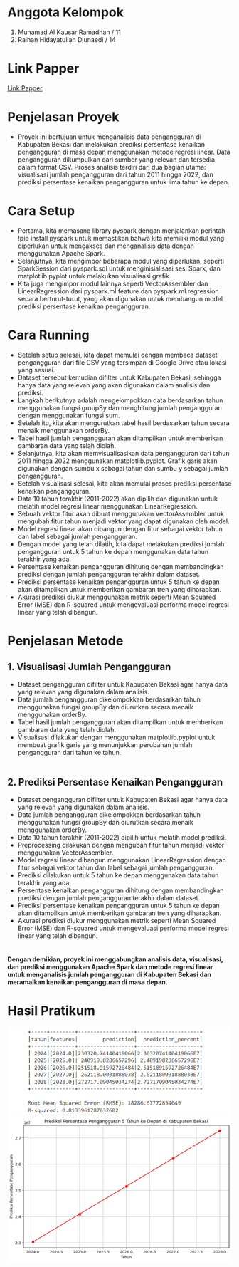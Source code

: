 # Anggota Kelompok
<ol>
  <li>Muhamad Al Kausar Ramadhan / 11</li>
  <li>Raihan Hidayatullah Djunaedi / 14</li>
</ol>
<h1>Link Papper</h1>
<p><a href="https://docs.google.com/document/d/10tetIfvd62SKziAbxYY1VwlFdeGprebNv7p-1xOThKE/edit?usp=sharing">Link Papper</a></p>
<h1>Penjelasan Proyek</h1>
<ul>
<li>Proyek ini bertujuan untuk menganalisis data pengangguran di Kabupaten Bekasi dan melakukan prediksi persentase kenaikan pengangguran di masa depan menggunakan metode regresi linear. Data pengangguran dikumpulkan dari sumber yang relevan dan tersedia dalam format CSV. Proses analisis terdiri dari dua bagian utama: visualisasi jumlah pengangguran dari tahun 2011 hingga 2022, dan prediksi persentase kenaikan pengangguran untuk lima tahun ke depan.</li>
</ul>
<h1>Cara Setup</h1>
<ul>
  <li>Pertama, kita memasang library pyspark dengan menjalankan perintah !pip install pyspark untuk memastikan bahwa kita memiliki modul yang diperlukan untuk mengakses dan menganalisis data dengan menggunakan Apache Spark.</li>
  <li>Selanjutnya, kita mengimpor beberapa modul yang diperlukan, seperti SparkSession dari pyspark.sql untuk menginisialisasi sesi Spark, dan matplotlib.pyplot untuk melakukan visualisasi grafik.</li>
  <li>Kita juga mengimpor modul lainnya seperti VectorAssembler dan LinearRegression dari pyspark.ml.feature dan pyspark.ml.regression secara berturut-turut, yang akan digunakan untuk membangun model prediksi persentase kenaikan pengangguran.</li>
</ul>
<h1>Cara Running</h1>
<ul>
  <li>Setelah setup selesai, kita dapat memulai dengan membaca dataset pengangguran dari file CSV yang tersimpan di Google Drive atau lokasi yang sesuai.</li>
  <li>Dataset tersebut kemudian difilter untuk Kabupaten Bekasi, sehingga hanya data yang relevan yang akan digunakan dalam analisis dan prediksi.</li>
  <li>Langkah berikutnya adalah mengelompokkan data berdasarkan tahun menggunakan fungsi groupBy dan menghitung jumlah pengangguran dengan menggunakan fungsi sum.</li>
  <li>Setelah itu, kita akan mengurutkan tabel hasil berdasarkan tahun secara menaik menggunakan orderBy.</li>
  <li>Tabel hasil jumlah pengangguran akan ditampilkan untuk memberikan gambaran data yang telah diolah.</li>
  <li>Selanjutnya, kita akan memvisualisasikan data pengangguran dari tahun 2011 hingga 2022 menggunakan matplotlib.pyplot. Grafik garis akan digunakan dengan sumbu x sebagai tahun dan sumbu y sebagai jumlah pengangguran.</li>
  <li>Setelah visualisasi selesai, kita akan memulai proses prediksi persentase kenaikan pengangguran.</li>
  <li>Data 10 tahun terakhir (2011-2022) akan dipilih dan digunakan untuk melatih model regresi linear menggunakan LinearRegression.</li>
  <li>Sebuah vektor fitur akan dibuat menggunakan VectorAssembler untuk mengubah fitur tahun menjadi vektor yang dapat digunakan oleh model.</li>
  <li>Model regresi linear akan dibangun dengan fitur sebagai vektor tahun dan label sebagai jumlah pengangguran.</li>
  <li>Dengan model yang telah dilatih, kita dapat melakukan prediksi jumlah pengangguran untuk 5 tahun ke depan menggunakan data tahun terakhir yang ada.</li>
  <li>Persentase kenaikan pengangguran dihitung dengan membandingkan prediksi dengan jumlah pengangguran terakhir dalam dataset.</li>
  <li>Prediksi persentase kenaikan pengangguran untuk 5 tahun ke depan akan ditampilkan untuk memberikan gambaran tren yang diharapkan.</li>
  <li>Akurasi prediksi diukur menggunakan metrik seperti Mean Squared Error (MSE) dan R-squared untuk mengevaluasi performa model regresi linear yang telah dibangun.</li>
</ul>
<h1>Penjelasan Metode</h1>
<h2>1. Visualisasi Jumlah Pengangguran</h2>
<ul>
<li>Dataset pengangguran difilter untuk Kabupaten Bekasi agar hanya data yang relevan yang digunakan dalam analisis.</li>
<li>Data jumlah pengangguran dikelompokkan berdasarkan tahun menggunakan fungsi groupBy dan diurutkan secara menaik menggunakan orderBy.</li>
<li>Tabel hasil jumlah pengangguran akan ditampilkan untuk memberikan gambaran data yang telah diolah.</li>
<li>Visualisasi dilakukan dengan menggunakan matplotlib.pyplot untuk membuat grafik garis yang menunjukkan perubahan jumlah pengangguran dari tahun ke tahun.</li>
<br>
</ul>
<h2>2. Prediksi Persentase Kenaikan Pengangguran</h2>
<ul>
<li>Dataset pengangguran difilter untuk Kabupaten Bekasi agar hanya data yang relevan yang digunakan dalam analisis.</li>
<li>Data jumlah pengangguran dikelompokkan berdasarkan tahun menggunakan fungsi groupBy dan diurutkan secara menaik menggunakan orderBy.</li>
<li>Data 10 tahun terakhir (2011-2022) dipilih untuk melatih model prediksi.</li>
<li>Preprocessing dilakukan dengan mengubah fitur tahun menjadi vektor menggunakan VectorAssembler.</li>
<li>Model regresi linear dibangun menggunakan LinearRegression dengan fitur sebagai vektor tahun dan label sebagai jumlah pengangguran.</li>
<li>Prediksi dilakukan untuk 5 tahun ke depan menggunakan data tahun terakhir yang ada.</li>
<li>Persentase kenaikan pengangguran dihitung dengan membandingkan prediksi dengan jumlah pengangguran terakhir dalam dataset.</li>
<li>Prediksi persentase kenaikan pengangguran untuk 5 tahun ke depan akan ditampilkan untuk memberikan gambaran tren yang diharapkan.</li>
<li>Akurasi prediksi diukur menggunakan metrik seperti Mean Squared Error (MSE) dan R-squared untuk mengevaluasi performa model regresi linear yang telah dibangun.</li>
<br>
</ul>
<h4>Dengan demikian, proyek ini menggabungkan analisis data, visualisasi, dan prediksi menggunakan Apache Spark dan metode regresi linear untuk menganalisis jumlah pengangguran di Kabupaten Bekasi dan meramalkan kenaikan pengangguran di masa depan.</h4>
<h1>Hasil Pratikum</h1>
<img src="docs/hasil prediksi.PNG" />
<img src="docs/hasil pratikum.PNG" />
